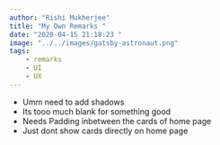```yaml
---
author: "Rishi Mukherjee"
title: "My Own Remarks "
date: "2020-04-15 21:18:23 "
image: "../../images/gatsby-astronaut.png"
tags: 
    - remarks
    - UI 
    - UX
---
```


* Umm need to add shadows
* Its tooo much blank for something good
* Needs Padding inbetween the cards of home page
* Just dont show cards directly on home page
  


